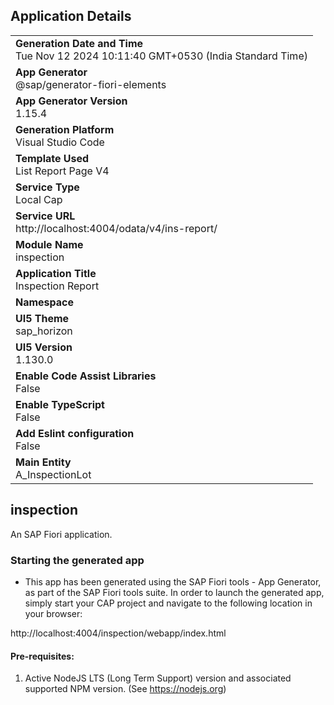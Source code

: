 ## Application Details
|               |
| ------------- |
|**Generation Date and Time**<br>Tue Nov 12 2024 10:11:40 GMT+0530 (India Standard Time)|
|**App Generator**<br>@sap/generator-fiori-elements|
|**App Generator Version**<br>1.15.4|
|**Generation Platform**<br>Visual Studio Code|
|**Template Used**<br>List Report Page V4|
|**Service Type**<br>Local Cap|
|**Service URL**<br>http://localhost:4004/odata/v4/ins-report/|
|**Module Name**<br>inspection|
|**Application Title**<br>Inspection Report|
|**Namespace**<br>|
|**UI5 Theme**<br>sap_horizon|
|**UI5 Version**<br>1.130.0|
|**Enable Code Assist Libraries**<br>False|
|**Enable TypeScript**<br>False|
|**Add Eslint configuration**<br>False|
|**Main Entity**<br>A_InspectionLot|

## inspection

An SAP Fiori application.

### Starting the generated app

-   This app has been generated using the SAP Fiori tools - App Generator, as part of the SAP Fiori tools suite.  In order to launch the generated app, simply start your CAP project and navigate to the following location in your browser:

http://localhost:4004/inspection/webapp/index.html

#### Pre-requisites:

1. Active NodeJS LTS (Long Term Support) version and associated supported NPM version.  (See https://nodejs.org)


